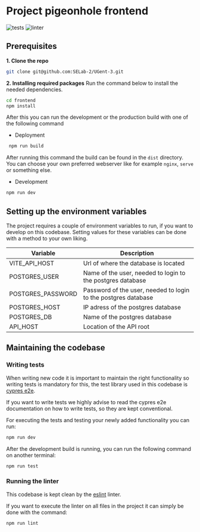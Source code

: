 # Project pigeonhole frontend
![tests](https://github.com/SELab-2/UGent-3/actions/workflows/ci-test-frontend.yaml/badge.svg)
![linter](https://github.com/SELab-2/UGent-3/actions/workflows/ci-linter-frontend.yaml/badge.svg)
## Prerequisites
**1. Clone the repo**
   ```sh
   git clone git@github.com:SELab-2/UGent-3.git
   ```

**2. Installing required packages**
Run the command below to install the needed dependencies.
   ```sh
   cd frontend
  npm install
   ```
After this you can run the development or the production build with one of the following command
  - Deployment
  ```sh
   npm run build
   ```
After running this command the build can be found in the `dist` directory.
You can choose your own preferred webserver like for example `nginx`, `serve` or something else.
  
  - Development
   ```sh
   npm run dev
   ```

## Setting up the environment variables

The project requires a couple of environment variables to run, if you want to develop on this codebase.
Setting values for these variables can be done with a method to your own liking.

| Variable          | Description                                                    |
|-------------------|----------------------------------------------------------------|
| VITE_API_HOST           | Url of where the database is located                           |
| POSTGRES_USER     | Name of the user, needed to login to the postgres database     |
| POSTGRES_PASSWORD | Password of the user, needed to login to the postgres database |
| POSTGRES_HOST     | IP adress of the postgres database                             |
| POSTGRES_DB       | Name of the postgres database                                  |
| API_HOST          | Location of the API root                                       |

## Maintaining the codebase
### Writing tests
When writing new code it is important to maintain the right functionality so 
writing tests is mandatory for this, the test library used in this codebase is [cypres e2e](https://www.cypress.io/).

If you want to write tests we highly advise to read the cypres e2e documentation on how
to write tests, so they are kept conventional.

For executing the tests and testing your newly added functionality
you can run:
```sh
npm run dev
``` 
After the development build is running, you can run the following command on another terminal:
```sh
npm run test
``` 
### Running the linter
This codebase is kept clean by the [eslint](https://eslint.org) linter.

If you want to execute the linter on all files in the project it can simply be done
with the command:
```sh
npm run lint
``` 

